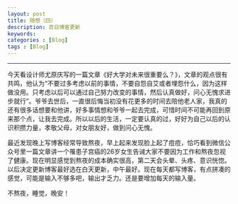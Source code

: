 ```yaml
---
layout: post
title: 随想（四）
description: 百日博客更新
keywords: 
categories : [Blog]
tags : [Blog]
---
```

-------
今天看设计师尤原庆写的一篇文章《好大学对未来很重要么？》，文章的观点很有共鸣，他认为“不要过多考虑以前的事情，不要自怨自艾或者埋怨什么，因为这样做没用。只考虑以后可以通过自己努力改变的事情，然后认真做好，问心无愧求进步就行”。爷爷去世后，一直很后悔当初没有花更多的时间去陪他老人家，我真的还有很多话想要和他讲，好多事情想和爷爷一起去完成，可惜时间不可能再回到原来那个点，让我去完成。所以以后的生活，一定要认真的过，好好为自己以后的认识积攒力量，孝敬父母，对女朋友好，做到问心无愧。

最近发现晚上写博客经常导致熬夜，早上起来发现脸上起了痘痘，恰巧看到微信公众号里一篇文章讲一个罹患子宫癌的26岁女生告诫大家不要因为工作和熬夜忽视了健康。现在明显感觉到熬夜的成本确实很高，第二天会头晕、头疼、意识恍惚。以后决定更新博客最好选在白天更新，中午最好。现在每天都写博客，有点拼凑的感觉，可能是输入不够多吧，输出才乏力。还是要增加每天的输入量。

不熬夜，睡觉，晚安！
